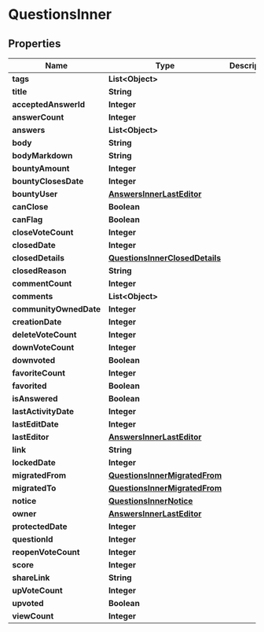 

# QuestionsInner


## Properties

| Name | Type | Description | Notes |
|------------ | ------------- | ------------- | -------------|
|**tags** | **List&lt;Object&gt;** |  |  [optional] |
|**title** | **String** |  |  [optional] |
|**acceptedAnswerId** | **Integer** |  |  [optional] |
|**answerCount** | **Integer** |  |  [optional] |
|**answers** | **List&lt;Object&gt;** |  |  [optional] |
|**body** | **String** |  |  [optional] |
|**bodyMarkdown** | **String** |  |  [optional] |
|**bountyAmount** | **Integer** |  |  [optional] |
|**bountyClosesDate** | **Integer** |  |  [optional] |
|**bountyUser** | [**AnswersInnerLastEditor**](AnswersInnerLastEditor.md) |  |  [optional] |
|**canClose** | **Boolean** |  |  [optional] |
|**canFlag** | **Boolean** |  |  [optional] |
|**closeVoteCount** | **Integer** |  |  [optional] |
|**closedDate** | **Integer** |  |  [optional] |
|**closedDetails** | [**QuestionsInnerClosedDetails**](QuestionsInnerClosedDetails.md) |  |  [optional] |
|**closedReason** | **String** |  |  [optional] |
|**commentCount** | **Integer** |  |  [optional] |
|**comments** | **List&lt;Object&gt;** |  |  [optional] |
|**communityOwnedDate** | **Integer** |  |  [optional] |
|**creationDate** | **Integer** |  |  [optional] |
|**deleteVoteCount** | **Integer** |  |  [optional] |
|**downVoteCount** | **Integer** |  |  [optional] |
|**downvoted** | **Boolean** |  |  [optional] |
|**favoriteCount** | **Integer** |  |  [optional] |
|**favorited** | **Boolean** |  |  [optional] |
|**isAnswered** | **Boolean** |  |  [optional] |
|**lastActivityDate** | **Integer** |  |  [optional] |
|**lastEditDate** | **Integer** |  |  [optional] |
|**lastEditor** | [**AnswersInnerLastEditor**](AnswersInnerLastEditor.md) |  |  [optional] |
|**link** | **String** |  |  [optional] |
|**lockedDate** | **Integer** |  |  [optional] |
|**migratedFrom** | [**QuestionsInnerMigratedFrom**](QuestionsInnerMigratedFrom.md) |  |  [optional] |
|**migratedTo** | [**QuestionsInnerMigratedFrom**](QuestionsInnerMigratedFrom.md) |  |  [optional] |
|**notice** | [**QuestionsInnerNotice**](QuestionsInnerNotice.md) |  |  [optional] |
|**owner** | [**AnswersInnerLastEditor**](AnswersInnerLastEditor.md) |  |  [optional] |
|**protectedDate** | **Integer** |  |  [optional] |
|**questionId** | **Integer** |  |  [optional] |
|**reopenVoteCount** | **Integer** |  |  [optional] |
|**score** | **Integer** |  |  [optional] |
|**shareLink** | **String** |  |  [optional] |
|**upVoteCount** | **Integer** |  |  [optional] |
|**upvoted** | **Boolean** |  |  [optional] |
|**viewCount** | **Integer** |  |  [optional] |



